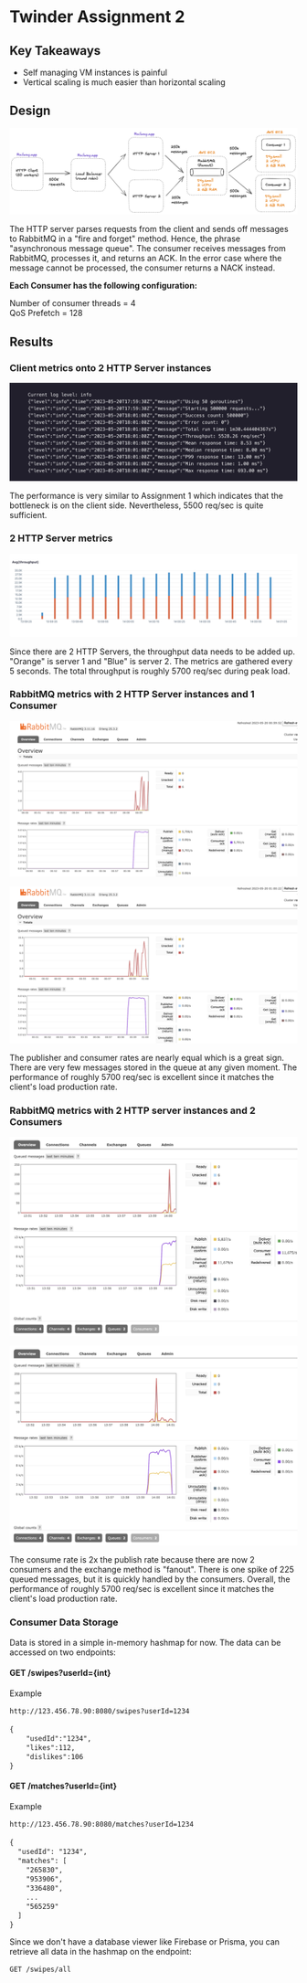 # Twinder Assignment 2

## Key Takeaways

- Self managing VM instances is painful
- Vertical scaling is much easier than horizontal scaling

## Design

![architecture](results/twinder-a2-architecture.png)

The HTTP server parses requests from the client and sends off messages to RabbitMQ in a "fire and forget" method. Hence, the phrase "asynchronous message queue". The consumer receives messages from RabbitMQ, processes it, and returns an ACK. In the error case where the message cannot be processed, the consumer returns a NACK instead.

**Each Consumer has the following configuration:**

Number of consumer threads = 4  
QoS Prefetch = 128

## Results

### Client metrics onto 2 HTTP Server instances

![httpserver-metrics](results/httpserver-metrics.png)

The performance is very similar to Assignment 1 which indicates that the bottleneck is on the client side. Nevertheless, 5500 req/sec is quite sufficient.

### 2 HTTP Server metrics

![axiom-throughput](results/axiom-throughput.png)

Since there are 2 HTTP Servers, the throughput data needs to be added up. "Orange" is server 1 and "Blue" is server 2. The metrics are gathered every 5 seconds. The total throughput is roughly 5700 req/sec during peak load.

### RabbitMQ metrics with 2 HTTP Server instances and 1 Consumer

![load-balanced-1](results/rabbitmq-1consumer-mid.png)

![load-balanced-2](results/rabbitmq-1consumer-done.png)

The publisher and consumer rates are nearly equal which is a great sign. There are very few messages stored in the queue at any given moment. The performance of roughly 5700 req/sec is excellent since it matches the client's load production rate.

### RabbitMQ metrics with 2 HTTP server instances and 2 Consumers

![2consumers-1](results/rabbitmq-2consumers-mid.png)

![2consumers-2](results/rabbitmq-2consumers-done.png)

The consume rate is 2x the publish rate because there are now 2 consumers and the exchange method is "fanout". There is one spike of 225 queued messages, but it is quickly handled by the consumers. Overall, the performance of roughly 5700 req/sec is excellent since it matches the client's load production rate.

### Consumer Data Storage

Data is stored in a simple in-memory hashmap for now. The data can be accessed on two endpoints:


#### GET /swipes?userId={int}

Example

```
http://123.456.78.90:8080/swipes?userId=1234

{
    "usedId":"1234",
    "likes":112,
    "dislikes":106
}
```

#### GET /matches?userId={int}

Example

```
http://123.456.78.90:8080/matches?userId=1234

{
  "usedId": "1234",
  "matches": [
    "265830",
    "953906",
    "336480",
    ...
    "565259"
  ]
}
```

Since we don't have a database viewer like Firebase or Prisma, you can retrieve all data in the hashmap on the endpoint:

```
GET /swipes/all
```
